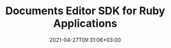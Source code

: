 ---
############################# Static ############################
layout: "product"
date: 2021-04-27T09:31:06+03:00
draft: false

product: "Editor"
product_tag: "editor"
platform: "Ruby"
platform_tag: "ruby"

############################# Head ############################
head_title: "Ruby Document Editor Cloud SDK – Edit Word Excel HTML XML PPTX"
head_description: "Document editor Ruby Cloud SDK and REST APIs to build apps with document editing features. Edit Microsoft Word, Excel, HTML, XML and PPTX file formats."

############################# Header ############################
title: "Documents Editor SDK for Ruby Applications"
description: "Cloud REST API to incorporate document editing features within Ruby applications. No external application needed to edit documents of all popular formats."
button:
    enable: true

############################# SubMenu ############################
submenu:
    enable: true
    
    left:
        img_alt: "GroupDocs.Editor Cloud SDK for Ruby"
        image: "/sdk/272x272/groupdocs_editor-for-ruby.webp"
        product: "GroupDocs.Editor"
        platform: "Ruby"

    middle:
        button:
            # button loop
            - link: "#overview"
              text: "Overview"

            # button loop
            - link: "#features"
              text: "Features"

            # button loop
            - link: "#support-resources"
              text: "Resources"

            # button loop
            - link: "https://purchase.groupdocs.cloud/pricing"
              text: "Pricing"

    right:
        link_download: "https://github.com/groupdocs-editor-cloud/groupdocs-editor-cloud-ruby"
        link_learn: "https://github.com/groupdocs-editor-cloud/groupdocs-editor-cloud-ruby"
        link_buy: "https://purchase.groupdocs.cloud/buy"

############################# Overview ############################
overview:
    enable: true
    content: |
      GroupDocs.Editor Cloud SDK for Ruby is easy to integrate with GroupDocs.Cloud REST API, thus allowing to quickly edit a wide range of document formats within Ruby applications without needing to install MS Office or other applications. Using the document editor library – easily perform all most demanded document editing operations while manipulating presentations, Excel spreadsheets, HTML, XML and Word processing documents. Just upload the document file to be edited via GroupDocs.Editor Cloud API into any front-end WYSIWYG editor, manipulate it and easily convert back to its original document type.

      GroupDocs.Editor Cloud SDK for Ruby is built as a layer on top of GroupDocs.Editor Cloud REST API that saves valuable development time by managing low-level requests and handling responses. The developers can focus on writing up the specific code only as needed in the project.
    tabs:
      enable: true     
      
      ## TAB ONE ##
      tab_one:
        description: |
          An overview of the main features supported by GroupDocs.Editor.

        left:
          enable: true
          icon: "fas fa-align-left"
          title: "Editing Option"
          content: |
            * Edit in flow or parged mode
            * Multi-language document
            * Manage font extraction
            * Support tabbed spreadsheets
            * Memory usage optimization
        
        right:
          enable: true
          icon: "fas fa-sitemap"
          title: "Information Extraction"
          content: |
            * Document Type
            * Document Size
            * Page Count
            
        
      
      ## TAB TWO ##
      tab_two:
        description: |
          GroupDocs.Editor Cloud supports a number of document formats.

        left:
          enable: true
          table:
            # table loop
            - title: "Microsoft Office"
              content: |
                * **Microsoft Word**: DOC, DOCX, DOCM, DOT, DOTX, DOTM, FlatOPC, ODT, OTT, RTF, WordML
                * **Microsoft Excel**: XLS, XLSX, XLT, XLSM, XLSB, XLTX, XLTM, XLAM, SXC, SpreadsheetML, ODS, FODS, DIF, DSV, CSV, TSV
                * **Microsoft PowerPoint**: PPT, PPTX, PPS, PPSX, PPSM, PPTM, POT, POTX, POTM, ODP, OTP

        right:
          enable: true
          table:
            # table loop
            - title: "Other Formats"
              content: |
                * **Plain Text**: TXT
                * **Markup**: HTML, XML

      ## TAB THREE ##
      tab_three:
        description: |
          If you do not want to use any of our SDKs or the required SDK is not available at the moment, you can still easily get started with GroupDocs.Editor REST API while using your favorite language & platform.
        
        left:
          enable: true
          table:
            # table loop
            - icon: "fab fa-windows"
              title: "Operating Systems"
              content: |
                * Microsoft Windows Desktop
                * Microsoft Windows Server
                * Linux
                * MacOS

            # table loop
            - icon: "fas fa-code"
              title: "Supported Frameworks"
              content: |
                * Java 7 (1.7) and above

        right:
          enable: true
          table:
            # table loop
            - icon: "fas fa-cogs"
              title: "Development Environments"
              content: |
                * NetBeans
                * IntelliJ IDEA
                * Eclipse
            # table loop
            - icon: "fas fa-tools"
              title: "Build Automation Tool"
              content: |
                * Maven

############################# Features ############################
features:
    enable: true
    title: "Advanced Document Editor REST API Features"

    feature:
      # feature loop
      - icon: "fab fa-html5"
        content: "Integrates easily within any WYSIWYG editor"

      # feature loop
      - icon: "fas fa-file-word"
        content: "Edit Word documents as a whole or define pages range"

      # feature loop
      - icon: "fas fa-file-image"
        content: "Multi-tabbed spreadsheet editing is supported"
      
      # feature loop
      - icon: "fas fa-file-alt"
        content: "Optimized memory usage for large CSV or TSV files"

      # feature loop
      - icon: "fas fa-file-pdf"
        content: "Extract document information (type, size, page count etc)"

      # feature loop
      - icon: "fas fa-folder"
        content: "Cloud REST API to be used with any language or platform"

      



      

    more_feature:
      # more_feature_loop
      - title: "Working with Presentations - Ruby"
        content: |
          
          ```rb          
            //Get your App SID, App Key and Storage Name at https://dashboard.groupdocs.cloud (free registration is required).
            fileApi = GroupDocsEditorCloud::FileApi.from_keys($app_sid, $app_key)
            editApi = GroupDocsEditorCloud::EditApi.from_keys($app_sid, $app_key)
            
            # The document already uploaded into the storage.
            # Load it into editable state
            fileInfo = GroupDocsEditorCloud::FileInfo.new
            fileInfo.file_path = 'Presentation/with-notes.pptx'       
            
            loadOptions = GroupDocsEditorCloud::PresentationLoadOptions.new
            loadOptions.file_info = fileInfo
            loadOptions.output_path = "output"
            loadOptions.slide_number = 0
            
            loadRequest = GroupDocsEditorCloud::LoadRequest.new(loadOptions)        
            loadResult = editApi.load(loadRequest)
            
            # Download html document
            htmlFile = fileApi.download_file(GroupDocsEditorCloud::DownloadFileRequest.new loadResult.html_path)
            htmlFile.open
            html = htmlFile.read
            htmlFile.close
            
            # Edit something...
            html = html.gsub("Slide sub-heading", "Hello world!")
            
            # Upload html back to storage
            htmlFile = File.open(htmlFile.path, "w")        
            htmlFile.write(html)
            htmlFile.close
            uploadRequest = GroupDocsEditorCloud::UploadFileRequest.new loadResult.html_path, File.open(htmlFile.path, "r")
            fileApi.upload_file(uploadRequest)
            
            # Save html back to pptx
            saveOptions = GroupDocsEditorCloud::PresentationSaveOptions.new
            saveOptions.file_info = fileInfo
            saveOptions.output_path = "output/edited.pptx"
            saveOptions.html_path = loadResult.html_path
            saveOptions.resources_path = loadResult.resources_path
            
            saveRequest = GroupDocsEditorCloud::SaveRequest.new(saveOptions)
            saveResult = editApi.save(saveRequest)        
            
            puts("Document edited: " + saveResult.path)
          ```
      

############################# Support ############################
support:
    enable: true

############################# Solutions ############################
solutions:
    enable: true
    title: "GroupDocs.Editor offers document viewing APIs for other popular development environments"

    solution:
        # solution loop
        - img_alt: "GroupDocs.Editor for cURL"
          image: "/sdk/272x272/groupdocs_editor-for-curl.webp"
          product: "GroupDocs.Editor"
          platform: "cURL"
          link: "/editor/curl/"
          # solution loop
        - img_alt: "GroupDocs.Editor for .NET"
          image: "/sdk/272x272/groupdocs_editor-for-net.webp"
          product: "GroupDocs.Editor"
          platform: ".NET"
          link: "/editor/net/"
          # solution loop
        - img_alt: "GroupDocs.Editor for Java"
          image: "/sdk/272x272/groupdocs_editor-for-java.webp"
          product: "GroupDocs.Editor"
          platform: "Java"
          link: "/editor/java/"
          # solution loop
        - img_alt: "GroupDocs.Editor for PHP"
          image: "/sdk/272x272/groupdocs_editor-for-php.webp"
          product: "GroupDocs.Editor"
          platform: "PHP"
          link: "/editor/php/"
          # solution loop
        - img_alt: "GroupDocs.Editor for Python"
          image: "/sdk/272x272/groupdocs_editor-for-python.webp"
          product: "GroupDocs.Editor"
          platform: "Python"
          link: "/editor/python/"
          # solution loop
        - img_alt: "GroupDocs.Editor for Ruby"
          image: "/sdk/272x272/groupdocs_editor-for-ruby.webp"
          product: "GroupDocs.Editor"
          platform: "Ruby"
          link: "/editor/ruby/"
          # solution loop
        - img_alt: "GroupDocs.Editor for Node.js"
          image: "/sdk/272x272/groupdocs_editor-for-node.webp"
          product: "GroupDocs.Editor"
          platform: "Node.js"
          link: "/editor/nodejs/"
          # solution loop
        - img_alt: "GroupDocs.Editor for Android"
          image: "/sdk/272x272/groupdocs_editor-for-android.webp"
          product: "GroupDocs.Editor"
          platform: "Android"
          link: "/editor/android/"

############################# Back to top ###############################
back_to_top:
  enable: true
---